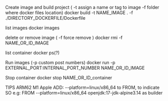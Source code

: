 Create image and build project ( -t assign a name or tag to image  -f folder where docker files location)
docker build -t NAME_IMAGE . -f ./DIRECTORY_DOCKERFILE/Dockerfile 

list images
docker images

delete or remove image ( -f force remove )
docker rmi -f NAME_OR_ID_IMAGE

list container
docker ps(?)

Run images (-p custom post numbers)
docker run -p EXTERNAL_PORT:INTERNAL_PORT_NUMBER NAME_OR_ID_IMAGE

Stop container
docker stop NAME_OR_ID_container

TIPS ARM62 M1 Apple
ADD: --platform=linux/x86_64 to FROM, to indicate SO 
    e.g: FROM --platform=linux/x86_64 openjdk:17-jdk-alpine3.14 as builder
